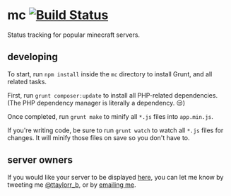 mc [![Build Status](https://travis-ci.org/ttaylorr/mc.svg)](https://travis-ci.org/ttaylorr/mc)
==

Status tracking for popular minecraft servers.

## developing

To start, run `npm install` inside the `mc` directory to install Grunt, and all related tasks.

First, run `grunt composer:update` to install all PHP-related dependencies.  (The PHP dependency manager is literally a dependency.  :unamused:)

Once completed, run `grunt make` to minify all `*.js` files into `app.min.js`.

If you're writing code, be sure to run `grunt watch` to watch all `*.js` files for changes.  It will minify those files on save so you don't have to.

## server owners

If you would like your server to be displayed [here](http://mc.ttaylorr.com), you can let me know by tweeting me [@ttaylorr_b](https://twitter.com/ttaylorr_b), or by [emailing me](mailto:me@ttaylorr.com).
